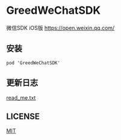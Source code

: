 # GreedWeChatSDK

微信SDK iOS版 <https://open.weixin.qq.com/>

## 安装

```
pod 'GreedWeChatSDK'
```

## 更新日志

[read_me.txt](read_me.txt)

## LICENSE

[MIT](LICENSE)
